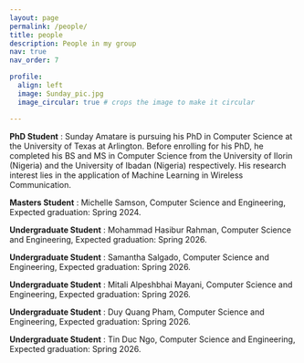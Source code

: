 ```yaml
---
layout: page
permalink: /people/
title: people
description: People in my group
nav: true
nav_order: 7

profile:
  align: left
  image: Sunday_pic.jpg
  image_circular: true # crops the image to make it circular

---
```

<b> PhD Student</b> : Sunday Amatare is pursuing his PhD in Computer Science at the University of Texas at Arlington. Before enrolling for his PhD, he completed his BS and MS in Computer Science from the University of Ilorin (Nigeria) and the University of Ibadan (Nigeria) respectively. His research interest lies in the application of Machine Learning in Wireless Communication.

<b> Masters Student</b> : Michelle Samson, Computer Science and Engineering, Expected graduation: Spring 2024.

<b> Undergraduate Student</b> : Mohammad Hasibur Rahman, Computer Science and Engineering, Expected graduation: Spring 2026.

<b> Undergraduate Student</b> : Samantha Salgado, Computer Science and Engineering, Expected graduation: Spring 2026.

<b> Undergraduate Student</b> : Mitali Alpeshbhai Mayani, Computer Science and Engineering, Expected graduation: Spring 2026.

<b> Undergraduate Student</b> : Duy Quang Pham, Computer Science and Engineering, Expected graduation: Spring 2026.

<b> Undergraduate Student</b> : Tin Duc  Ngo, Computer Science and Engineering, Expected graduation: Spring 2026.
